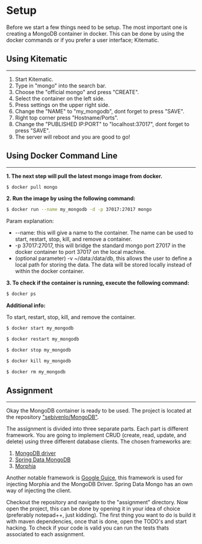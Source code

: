 # Setup
Before we start a few things need to be setup. The most important one is creating a MongoDB container in docker. This can be done by using the docker commands or if you prefer a user interface; Kitematic.

## Using Kitematic
---
1. Start Kitematic.
2. Type in "mongo" into the search bar.
3. Choose the "official mongo" and press "CREATE".
4. Select the container on the left side.
5. Press settings on the upper right side.
6. Change the "NAME" to "my_mongodb", dont forget to press "SAVE".
7. Right top corner press "Hostname/Ports".
8. Change the "PUBLISHED IP:PORT" to "localhost:37017", dont forget to press "SAVE".
9. The server will reboot and you are good to go!

## Using Docker Command Line
---
**1. The next step will pull the latest mongo image from docker.**
```sh
$ docker pull mongo
```
**2. Run the image by using the following command:**
```sh
$ docker run --name my_mongodb -d -p 37017:27017 mongo
```
Param explanation:
- --name: this will give a name to the container. The name can be used to start, restart, stop, kill, and remove a container.
- -p 37017:27017, this will bridge the standard mongo port 27017 in the docker container to port 37017 on the local machine.
- (optional parameter) -v ~/data:/data/db, this allows the user to define a local path for storing the data. The data will be stored locally instead of within the docker container.

**3. To check if the container is running, execute the following command:**

```sh
$ docker ps
```
**Additional info:**

To start, restart, stop, kill, and remove the container.

```sh
$ docker start my_mongodb
```
```sh
$ docker restart my_mongodb
```
```sh
$ docker stop my_mongodb
```
```sh
$ docker kill my_mongodb
```
```sh
$ docker rm my_mongodb
```

## Assignment
---

Okay the MongoDB container is ready to be used. The project is located at the repository ["sebivenlo/MongoDB"](https://github.com/sebivenlo/MongoDB/).

The assignment is divided into three separate parts. Each part is different framework. You are going to implement CRUD (create, read, update, and delete) using three different database clients. The chosen frameworks are:

1. [MongoDB driver](https://mongodb.github.io/mongo-java-driver/)
2. [Spring Data MongoDB](https://projects.spring.io/spring-data-mongodb/)
3. [Morphia](https://mongodb.github.io/morphia/)

Another notable framework is [Google Guice](https://github.com/google/guice), this framework is used for injecting Morphia and the MongoDB Driver. Spring Data Mongo has an own way of injecting the client.

Checkout the repository and navigate to the "assignment" directory. Now open the project, this can be done by opening it in your idea of choice (preferably notepad++, just kidding). The first thing you want to do is build it with maven dependencies, once that is done, open the TODO's and start hacking. To check if your code is valid you can run the tests thats associated to each assignment.